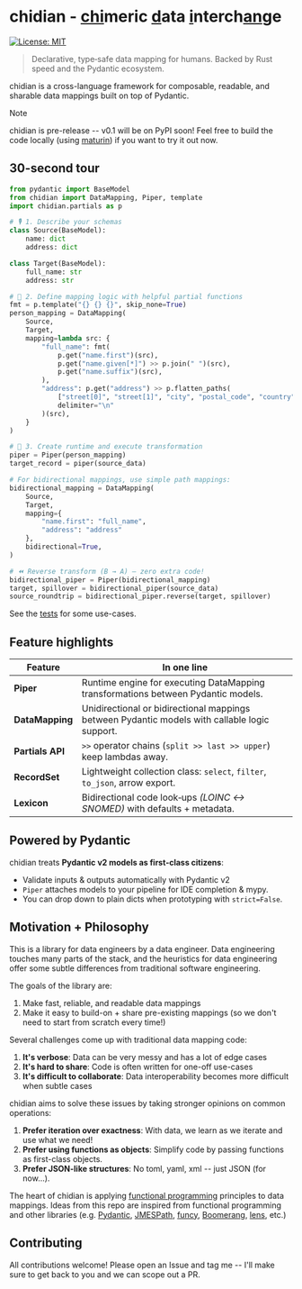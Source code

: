 # chidian - <ins alt="chi">chi</ins>meric <ins alt="d̲">d</ins>ata <ins alt="i̲">i</ins>nterch<ins alt="a̲n̲">an</ins>ge

[![License: MIT](https://img.shields.io/badge/License-MIT-yellow.svg)](https://opensource.org/licenses/MIT)

> Declarative, type‑safe data mapping for humans. Backed by Rust speed and the Pydantic ecosystem.

chidian is a cross-language framework for composable, readable, and sharable data mappings built on top of Pydantic.

> [!NOTE]
> chidian is pre-release -- v0.1 will be on PyPI soon! Feel free to build the code locally (using [maturin](https://github.com/PyO3/maturin)) if you want to try it out now.

## 30-second tour
```python
from pydantic import BaseModel
from chidian import DataMapping, Piper, template
import chidian.partials as p

# 🎙️ 1. Describe your schemas
class Source(BaseModel):
    name: dict
    address: dict

class Target(BaseModel):
    full_name: str
    address: str

# 🔎 2. Define mapping logic with helpful partial functions
fmt = p.template("{} {} {}", skip_none=True)
person_mapping = DataMapping(
    Source,
    Target,
    mapping=lambda src: {
        "full_name": fmt(
            p.get("name.first")(src),
            p.get("name.given[*]") >> p.join(" ")(src),
            p.get("name.suffix")(src),
        ),
        "address": p.get("address") >> p.flatten_paths(
            ["street[0]", "street[1]", "city", "postal_code", "country"],
            delimiter="\n"
        )(src),
    }
)

# 🌱 3. Create runtime and execute transformation
piper = Piper(person_mapping)
target_record = piper(source_data)

# For bidirectional mappings, use simple path mappings:
bidirectional_mapping = DataMapping(
    Source,
    Target,
    mapping={
        "name.first": "full_name",
        "address": "address"
    },
    bidirectional=True,
)

# ⏪ Reverse transform (B → A) – zero extra code!
bidirectional_piper = Piper(bidirectional_mapping)
target, spillover = bidirectional_piper(source_data)
source_roundtrip = bidirectional_piper.reverse(target, spillover)
```

See the [tests](/chidian-py/tests) for some use-cases.

## Feature highlights

| Feature          | In one line                                                                  |
| ---------------- | ---------------------------------------------------------------------------- |
| **Piper**        | Runtime engine for executing DataMapping transformations between Pydantic models. |
| **DataMapping**  | Unidirectional or bidirectional mappings between Pydantic models with callable logic support. |
| **Partials API** | `>>` operator chains (`split >> last >> upper`) keep lambdas away.           |
| **RecordSet**    | Lightweight collection class: `select`, `filter`, `to_json`, arrow export.   |
| **Lexicon**      | Bidirectional code look‑ups *(LOINC ↔ SNOMED)* with defaults + metadata.     |


## Powered by Pydantic

chidian treats **Pydantic v2 models as first‑class citizens**:

* Validate inputs & outputs automatically with Pydantic v2
* `Piper` attaches models to your pipeline for IDE completion & mypy.
* You can drop down to plain dicts when prototyping with `strict=False`.


## Motivation + Philosophy

This is a library for data engineers by a data engineer. Data engineering touches many parts of the stack, and the heuristics for data engineering offer some subtle differences from traditional software engineering.

The goals of the library are:
1. Make fast, reliable, and readable data mappings
2. Make it easy to build-on + share pre-existing mappings (so we don't need to start from scratch every time!)

Several challenges come up with traditional data mapping code:
1. **It's verbose**: Data can be very messy and has a lot of edge cases
2. **It's hard to share**: Code is often written for one-off use-cases
3. **It's difficult to collaborate**: Data interoperability becomes more difficult when subtle cases

chidian aims to solve these issues by taking stronger opinions on common operations:
1. **Prefer iteration over exactness**: With data, we learn as we iterate and use what we need!
2. **Prefer using functions as objects**: Simplify code by passing functions as first-class objects.
3. **Prefer JSON-like structures**: No toml, yaml, xml -- just JSON (for now...).

The heart of chidian is applying [functional programming](https://en.wikipedia.org/wiki/Functional_programming) principles to data mappings.
Ideas from this repo are inspired from functional programming and other libraries (e.g. [Pydantic](https://github.com/pydantic/pydantic), [JMESPath](https://github.com/jmespath), [funcy](https://github.com/Suor/funcy), [Boomerang](https://github.com/boomerang-lang/boomerang/tree/master), [lens](https://hackage.haskell.org/package/lens), etc.)

## Contributing

All contributions welcome! Please open an Issue and tag me -- I'll make sure to get back to you and we can scope out a PR.
